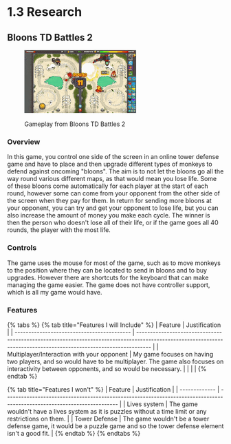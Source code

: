 # 1.3 Research

## Bloons TD Battles 2

<figure><img src="../.gitbook/assets/LameFlashyBoubou-max-1mb.gif" alt=""><figcaption><p>Gameplay from Bloons TD Battles 2</p></figcaption></figure>

### Overview

In this game, you control one side of the screen in an online tower defense game and have to place and then upgrade different types of monkeys to defend against oncoming "bloons". The aim is to not let the bloons go all the way round various different maps, as that would mean you lose life. Some of these bloons come automatically for each player at the start of each round, however some can come from your opponent from the other side of the screen when they pay for them. In return for sending more bloons at your opponent, you can try and get your opponent to lose life, but you can also increase the amount of money you make each cycle. The winner is then the person who doesn't lose all of their life, or if the game goes all 40 rounds, the player with the most life.

### Controls

The game uses the mouse for most of the game, such as to move monkeys to the position where they can be located to send in bloons and to buy upgrades. However there are shortcuts for the keyboard that can make managing the game easier. The game does not have controller support, which is all my game would have.            &#x20;

### Features

{% tabs %}
{% tab title="Features I will Include" %}
| Feature                                    | Justification                                                                                                                                                     |
| ------------------------------------------ | ----------------------------------------------------------------------------------------------------------------------------------------------------------------- |
| Multiplayer/Interaction with your opponent | My game focuses on having two players, and so would have to be multiplayer. The game also focuses on interactivity between opponents, and so would be necessary.  |
|                                            |                                                                                                                                                                   |
{% endtab %}

{% tab title="Features I won't" %}
| Feature       | Justification                                                                                                           |
| ------------- | ----------------------------------------------------------------------------------------------------------------------- |
| Lives system  | The game wouldn't have a lives system as it is puzzles without a time limit or any restrictions on them.                |
| Tower Defense | The game wouldn't be a tower defense game, it would be a puzzle game and so the tower defense element isn't a good fit. |
{% endtab %}
{% endtabs %}
